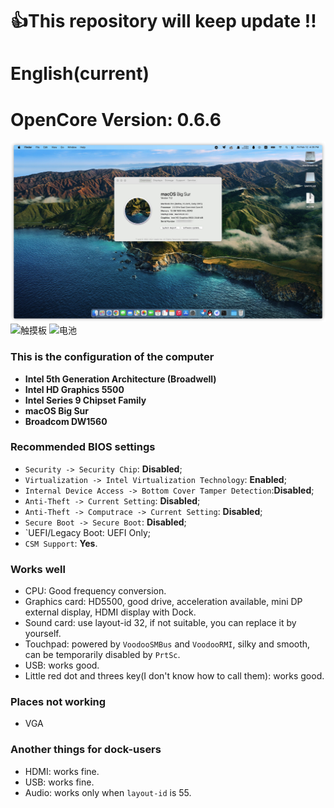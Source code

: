 # 👍This repository will keep update !!
# English(current)
# OpenCore Version: 0.6.6
![关于本机](./Pic/ScreenShoot.jpg)
![触摸板](./Pic/trackpad.png)
![电池](./Pic/battery.png)

 
### This is the configuration of the computer

- **Intel 5th Generation Architecture (Broadwell)**
- **Intel HD Graphics 5500**
- **Intel Series 9 Chipset Family**
- **macOS Big Sur**
- **Broadcom DW1560**


### Recommended **BIOS** settings
- `Security -> Security Chip`: **Disabled**;
- `Virtualization -> Intel Virtualization Technology`: **Enabled**;
- `Internal Device Access -> Bottom Cover Tamper Detection`:**Disabled**;
- `Anti-Theft -> Current Setting`: **Disabled**;
- `Anti-Theft -> Computrace -> Current Setting`: **Disabled**;
- `Secure Boot -> Secure Boot`: **Disabled**;
- `UEFI/Legacy Boot: UEFI Only;
- `CSM Support`: **Yes**.


###  Works well

- CPU: Good frequency conversion.
- Graphics card: HD5500, good drive, acceleration available, mini DP external display, HDMI display with Dock.
- Sound card: use layout-id 32, if not suitable, you can replace it by yourself.
- Touchpad: powered by `VoodooSMBus` and `VoodooRMI`, silky and smooth, can be temporarily disabled by `PrtSc`.
- USB: works good.
- Little red dot and threes key(I don't know how to call them): works good.

### Places not working
- VGA

### Another things for dock-users
- HDMI: works fine.
- USB: works fine.
- Audio: works only when `layout-id` is 55.
